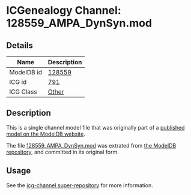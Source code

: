 # ICGenealogy Channel: 128559\_AMPA\_DynSyn.mod

## Details

Name | Description
---- | -----------
ModelDB id | [128559](http://senselab.med.yale.edu/ModelDB/ShowModel.cshtml?model=128559)
ICG id | [791](http://icg.neurotheory.ox.ac.uk/channels/other/791)
ICG Class | [Other](http://icg.neurotheory.ox.ac.uk/channels/other)

## Description

This is a single channel model file that was originally part of a [published model on the ModelDB website](http://senselab.med.yale.edu/mModelDB/ShowModel.cshtml?model=128559).

The file [128559\_AMPA\_DynSyn.mod](128559_AMPA_DynSyn.mod) was extrated from [the ModelDB repository](http://senselab.med.yale.edu/ModelDB/ShowModel.cshtml?model=128559), and committed in its original form.

## Usage

See the [icg-channel super-repository](https://github.com/icgenealogy/icg-channels) for more information.